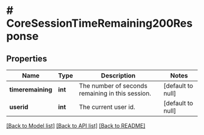 # # CoreSessionTimeRemaining200Response

## Properties

Name | Type | Description | Notes
------------ | ------------- | ------------- | -------------
**timeremaining** | **int** | The number of seconds remaining in this session. | [default to null]
**userid** | **int** | The current user id. | [default to null]

[[Back to Model list]](../../README.md#models) [[Back to API list]](../../README.md#endpoints) [[Back to README]](../../README.md)

